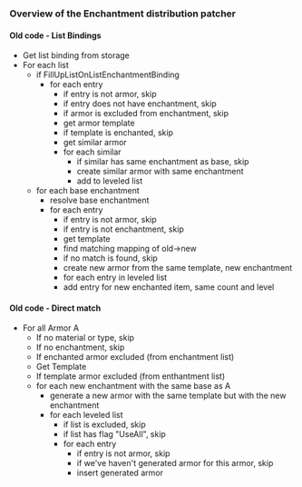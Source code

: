 ﻿### Overview of the Enchantment distribution patcher

#### Old code - List Bindings
* Get list binding from storage
* For each list
  * if FillUpListOnListEnchantmentBinding
    * for each entry
      * if entry is not armor, skip
      * if entry does not have enchantment, skip
      * if armor is excluded from enchantment, skip
      * get armor template
      * if template is enchanted, skip
      * get similar armor
      * for each similar
        * if similar has same enchantment as base, skip
        * create similar armor with same enchantment
        * add to leveled list
  * for each base enchantment
    * resolve base enchantment
    * for each entry
      * if entry is not armor, skip
      * if entry is not enchantment, skip
      * get template
      * find matching mapping of old->new
      * if no match is found, skip
      * create new armor from the same template, new enchantment
      * for each entry in leveled list
       * add entry for new enchanted item, same count and level


#### Old code - Direct match
* For all Armor A
  * If no material or type, skip
  * If no enchantment, skip
  * If enchanted armor excluded (from enchantment list)
  * Get Template
  * If template armor excluded (from enthantment list)
  * for each new enchantment with the same base as A
    * generate a new armor with the same template but with the new enchantment
    * for each leveled list
      * if list is excluded, skip
      * if list has flag "UseAll", skip
      * for each entry
        * if entry is not armor, skip
        * if we've haven't generated armor for this armor, skip
        * insert generated armor 
        
    